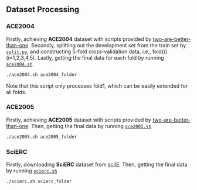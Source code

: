 ## Dataset Processing

### ACE2004

Firstly, achieving **ACE2004** dataset with scripts provided by [two-are-better-than-one](https://github.com/LorrinWWW/two-are-better-than-one/tree/master/datasets).
Secondly, splitting out the development set from the train set by [`split.py`](https://github.com/Receiling/UniRE/tree/master/data/split.py), and constructing 5-fold cross-validation data, i.e., fold{i} (i=1,2,3,4,5).
Lastly, getting the final data for each fold by running [`ace2004.sh`](https://github.com/Receiling/UniRE/tree/master/data/ace2004.sh).
```bash
./ace2004.sh ace2004_folder
```
Note that this script only processes fold1, which can be easily extended for all folds.

### ACE2005

Firstly, achieving **ACE2005** dataset with scripts provided by [two-are-better-than-one](https://github.com/LorrinWWW/two-are-better-than-one/tree/master/datasets).
Then, getting the final data by running [`ace2005.sh`](https://github.com/Receiling/UniRE/tree/master/data/ace2005.sh)
```bash
./ace2005.sh ace2005_folder
```

### SciERC

Firstly, downloading **SciERC** dataset from [sciIE](http://nlp.cs.washington.edu/sciIE/).
Then, getting the final data by running [`scierc.sh`](https://github.com/Receiling/UniRE/tree/master/data/scierc.sh)
```bash
./scierc.sh scierc_folder
```


